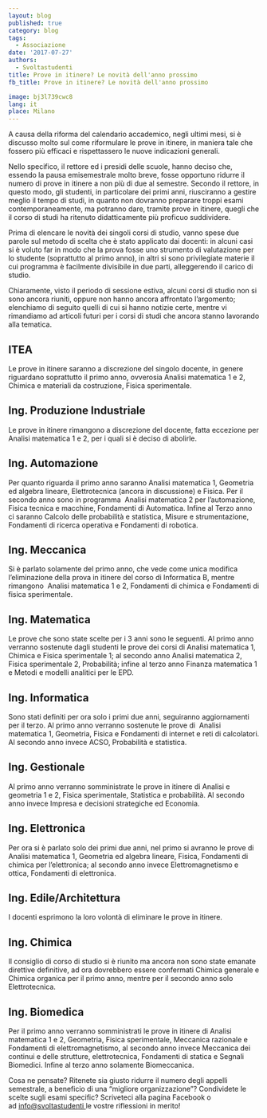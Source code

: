 ```yaml
---
layout: blog
published: true
category: blog
tags:
  - Associazione
date: '2017-07-27'
authors:
  - Svoltastudenti
title: Prove in itinere? Le novità dell'anno prossimo
fb_title: Prove in itinere? Le novità dell'anno prossimo

image: bj3l739cwc8
lang: it
place: Milano
---
```


A causa della riforma del calendario accademico, negli ultimi mesi, si è discusso molto sul come riformulare le prove in itinere, in maniera tale che fossero più efficaci e rispettassero le nuove indicazioni generali.

Nello specifico, il rettore ed i presidi delle scuole, hanno deciso che, essendo la pausa emisemestrale molto breve, fosse opportuno ridurre il numero di prove in itinere a non più di due al semestre. Secondo il rettore, in questo modo, gli studenti, in particolare dei primi anni, riusciranno a gestire meglio il tempo di studi, in quanto non dovranno preparare troppi esami contemporaneamente, ma potranno dare, tramite prove in itinere, quegli che il corso di studi ha ritenuto didatticamente più proficuo suddividere.

Prima di elencare le novità dei singoli corsi di studio, vanno spese due parole sul metodo di scelta che è stato applicato dai docenti: in alcuni casi si è voluto far in modo che la prova fosse uno strumento di valutazione per lo studente (soprattutto al primo anno), in altri si sono privilegiate materie il cui programma è facilmente divisibile in due parti, alleggerendo il carico di studio.

Chiaramente, visto il periodo di sessione estiva, alcuni corsi di studio non si sono ancora riuniti, oppure non hanno ancora affrontato l’argomento; elenchiamo di seguito quelli di cui si hanno notizie certe, mentre vi rimandiamo ad articoli futuri per i corsi di studi che ancora stanno lavorando alla tematica.

ITEA
----

Le prove in itinere saranno a discrezione del singolo docente, in genere riguardano soprattutto il primo anno, ovverosia Analisi matematica 1 e 2, Chimica e materiali da costruzione, Fisica sperimentale.

Ing. Produzione Industriale
---------------------------

Le prove in itinere rimangono a discrezione del docente, fatta eccezione per Analisi matematica 1 e 2, per i quali si è deciso di abolirle.

Ing. Automazione
----------------

Per quanto riguarda il primo anno saranno Analisi matematica 1, Geometria ed algebra lineare, Elettrotecnica (ancora in discussione) e Fisica. Per il secondo anno sono in programma  Analisi matematica 2 per l’automazione, Fisica tecnica e macchine, Fondamenti di Automatica. Infine al Terzo anno ci saranno Calcolo delle probabilità e statistica, Misure e strumentazione, Fondamenti di ricerca operativa e Fondamenti di robotica.

Ing. Meccanica
--------------

Si è parlato solamente del primo anno, che vede come unica modifica l’eliminazione della prova in itinere del corso di Informatica B, mentre rimangono  Analisi matematica 1 e 2, Fondamenti di chimica e Fondamenti di fisica sperimentale.

Ing. Matematica
---------------

Le prove che sono state scelte per i 3 anni sono le seguenti. Al primo anno verranno sostenute dagli studenti le prove dei corsi di Analisi matematica 1, Chimica e Fisica sperimentale 1; al secondo anno Analisi matematica 2, Fisica sperimentale 2, Probabilità; infine al terzo anno Finanza matematica 1 e Metodi e modelli analitici per le EPD.

Ing. Informatica
----------------

Sono stati definiti per ora solo i primi due anni, seguiranno aggiornamenti per il terzo. Al primo anno verranno sostenute le prove di  Analisi matematica 1, Geometria, Fisica e Fondamenti di internet e reti di calcolatori. Al secondo anno invece ACSO, Probabilità e statistica.

Ing. Gestionale
---------------

Al primo anno verranno somministrate le prove in itinere di Analisi e geometria 1 e 2, Fisica sperimentale, Statistica e probabilità. Al secondo anno invece Impresa e decisioni strategiche ed Economia.

Ing. Elettronica
----------------

Per ora si è parlato solo dei primi due anni, nel primo si avranno le prove di Analisi matematica 1, Geometria ed algebra lineare, Fisica, Fondamenti di chimica per l’elettronica; al secondo anno invece Elettromagnetismo e ottica, Fondamenti di elettronica.

Ing. Edile/Architettura
-----------------------

I docenti esprimono la loro volontà di eliminare le prove in itinere.

Ing. Chimica
------------

Il consiglio di corso di studio si è riunito ma ancora non sono state emanate direttive definitive, ad ora dovrebbero essere confermati Chimica generale e Chimica organica per il primo anno, mentre per il secondo anno solo Elettrotecnica.

Ing. Biomedica
--------------

Per il primo anno verranno somministrati le prove in itinere di Analisi matematica 1 e 2, Geometria, Fisica sperimentale, Meccanica razionale e Fondamenti di elettromagnetismo, al secondo anno invece Meccanica dei continui e delle strutture, elettrotecnica, Fondamenti di statica e Segnali Biomedici. Infine al terzo anno solamente Biomeccanica.

Cosa ne pensate? Ritenete sia giusto ridurre il numero degli appelli semestrale, a beneficio di una “migliore organizzazione”? Condividete le scelte sugli esami specific? Scriveteci alla pagina Facebook o ad [info@svoltastudenti ](mailto:info@svoltastudenti.it)le vostre riflessioni in merito!
